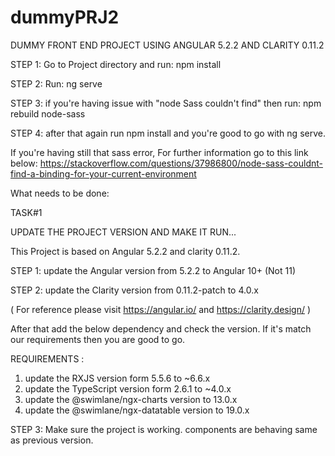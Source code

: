 # dummyPRJ2

DUMMY FRONT END PROJECT USING ANGULAR 5.2.2 AND CLARITY 0.11.2

STEP 1: Go to Project directory and run: npm install

STEP 2: Run: ng serve

STEP 3: if you're having issue with "node Sass couldn't find" then run: npm rebuild node-sass

STEP 4: after that again run npm install and you're good to go with ng serve.

If you're having still that sass error, For further information go to this link below:
https://stackoverflow.com/questions/37986800/node-sass-couldnt-find-a-binding-for-your-current-environment


What needs to be done:

TASK#1

UPDATE THE PROJECT VERSION AND MAKE IT RUN...

This Project is based on Angular 5.2.2 and clarity 0.11.2.

STEP 1: update the Angular version from 5.2.2 to Angular 10+ (Not 11)

STEP 2: update the Clarity version from 0.11.2-patch to 4.0.x

( For reference please visit https://angular.io/ and https://clarity.design/ )

After that add the below dependency and check the version. If it's match our requirements then you are good to go.

REQUIREMENTS :
1.  update the RXJS version form 5.5.6 to ~6.6.x
2.  update the TypeScript version form 2.6.1 to ~4.0.x
3.  update the @swimlane/ngx-charts version to 13.0.x
4.  update the @swimlane/ngx-datatable version to 19.0.x

STEP 3: Make sure the project is working. components are behaving same as previous version.
